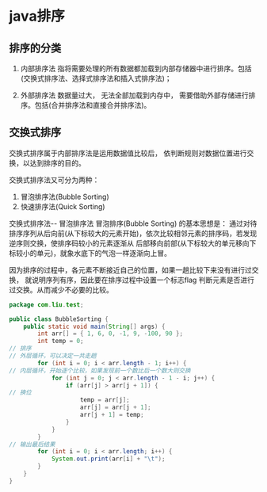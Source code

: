 # java排序

## 排序的分类
1. 内部排序法
指将需要处理的所有数据都加载到内部存储器中进行排序。包括(交换式排序法、选择式排序法和插入式排序法)；

2. 外部排序法
数据量过大， 无法全部加载到内存中， 需要借助外部存储进行排序。包括(合并排序法和直接合并排序法)。


## 交换式排序
交换式排序属于内部排序法是运用数据值比较后， 依判断规则对数据位置进行交换，以达到排序的目的。

交换式排序法又可分为两种：
1. 冒泡排序法(Bubble Sorting)
2. 快速排序法(Quick Sorting)

交换式排序法-- 冒泡排序法
冒泡排序(Bubble Sorting) 的基本思想是：
通过对待排序序列从后向前(从下标较大的元素开始)，依次比较相邻元素的排序码，若发现逆序则交换，使排序码较小的元素逐渐从
后部移向前部(从下标较大的单元移向下标较小的单元)，就象水底下的气泡一样逐渐向上冒。

因为排序的过程中，各元素不断接近自己的位置，如果一趟比较下来没有进行过交换，
就说明序列有序，因此要在排序过程中设置一个标志flag 判断元素是否进行过交换。从而减少不必要的比较。
```java
package com.liu.test;

public class BubbleSorting {
	public static void main(String[] args) {
		int arr[] = { 1, 6, 0, -1, 9, -100, 90 };
		int temp = 0;
// 排序
// 外层循环，可以决定一共走趟
		for (int i = 0; i < arr.length - 1; i++) {
// 内层循环，开始逐个比较，如果发现前一个数比后一个数大则交换
			for (int j = 0; j < arr.length - 1 - i; j++) {
				if (arr[j] > arr[j + 1]) {
// 换位
					temp = arr[j];
					arr[j] = arr[j + 1];
					arr[j + 1] = temp;
				}
			}
		}
// 输出最后结果
		for (int i = 0; i < arr.length; i++) {
			System.out.print(arr[i] + "\t");
		}
	}
}
```
